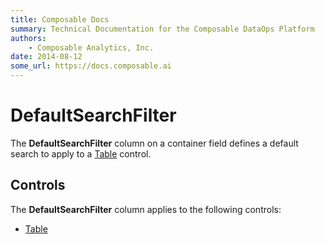 ```yaml
---
title: Composable Docs
summary: Technical Documentation for the Composable DataOps Platform
authors:
    - Composable Analytics, Inc.
date: 2014-08-12
some_url: https://docs.composable.ai
---
```


# DefaultSearchFilter

The **DefaultSearchFilter** column on a container field defines a default search to apply to a [Table](../05.Control-Details/Table.md) control.

## Controls

The **DefaultSearchFilter** column applies to the following controls:

- [Table](../05.Control-Details/Table.md)

